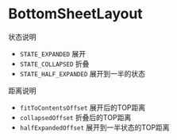 # BottomSheetLayout

状态说明

- `STATE_EXPANDED`  展开
- `STATE_COLLAPSED`  折叠
- `STATE_HALF_EXPANDED` 展开到一半的状态

距离说明

- `fitToContentsOffset`  展开后的TOP距离
- `collapsedOffset` 折叠后的TOP距离
- `halfExpandedOffset` 展开到一半状态的TOP距离



